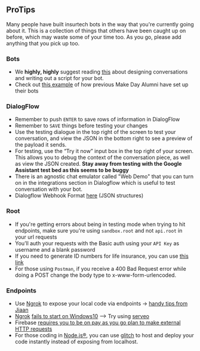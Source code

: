 ProTips
-------

Many people have built insurtech bots in the way that you're currently going about it.
This is a collection of things that others have been caught up on before, which may waste some of your time too.
As you go, please add anything that you pick up too.

### Bots
- We <b>highly, highly</b> suggest reading [this](https://developers.google.com/actions/design/walkthrough) about designing conversations and writing out a script for your bot.
- Check out [this example](https://offerzen-make.slack.com/archives/C92LH0067/p1518527314000245) of how previous Make Day Alumni have set up their bots

### DialogFlow
- Remember to push `ENTER` to save rows of information in DialogFlow
- Remember to `SAVE` things before testing your changes
- Use the testing dialogue in the top right of the screen to test your conversation, and view the JSON in the bottom right to see a preview of the payload it sends.
- For testing, use the “Try it now” input box in the top right of your screen. This allows you to debug the context of the conversation piece, as well as view the JSON created. <b> Stay away from testing with the Google Assistant test bed as this seems to be buggy</b>
- There is an agnostic chat emulator called "Web Demo" that you can turn on in the integrations section in Dialogflow which is useful to test conversation with your bot.
- Dialogflow Webhook Format [here](https://developers.google.com/actions/reference/v1/dialogflow-webhook) (JSON structures)

### Root
- If you're getting errors about being in testing mode when trying to hit endpoints, make sure you're using `sandbox.root` and not `api.root` in your url requests
- You’ll auth your requests with the Basic auth using your `API Key` as username and a blank password
- If you need to generate ID numbers for life insurance, you can use [this link](https://chris927.github.io/generate-sa-idnumbers/)
- For those using `Postman`, if you receive a 400 Bad Request error while doing a POST change the body type to x-www-form-urlencoded.

### Endpoints
- Use [Ngrok](https://www.ngrok.com) to expose your local code via endpoints -> [handy tips from Jiaan](https://github.com/OfferZen-Make/root-chatbot/blob/master/Q&A.md#question-are-there-any-examplestutorials-with-ngork-and-node)
- [Ngrok](www.ngrok.com) [fails to start on Windows10](https://github.com/bubenshchykov/ngrok/issues/60) --> Try using [serveo](https://serveo.net/)
- Firebase [requires you to be on pay as you go plan to make external HTTP requests](https://stackoverflow.com/questions/43415759/use-firebase-cloud-function-to-send-post-request-to-non-google-server)
- For those coding in [Node.js®](https://nodejs.org/en/), you can use [glitch](https://glitch.com) to host and deploy your code instantly instead of exposing from localhost.
